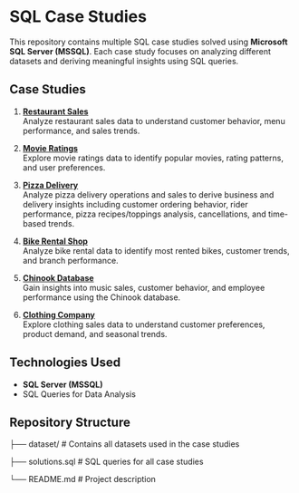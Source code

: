 # SQL Case Studies

This repository contains multiple SQL case studies solved using **Microsoft SQL Server (MSSQL)**. Each case study focuses on analyzing different datasets and deriving meaningful insights using SQL queries.

## Case Studies

1. **[Restaurant Sales](Restaurant_Case_study)**  
   Analyze restaurant sales data to understand customer behavior, menu performance, and sales trends.

2. **[Movie Ratings](Movie_DB)**  
   Explore movie ratings data to identify popular movies, rating patterns, and user preferences.

3. **[Pizza Delivery](Pizza_Delivery_Case_Study)**  
   Analyze pizza delivery operations and sales to derive business and delivery insights including customer ordering behavior, rider performance, pizza recipes/toppings analysis, cancellations, and time-based trends.

4. **[Bike Rental Shop](Bike_Rental_Shop_Scripts)**  
   Analyze bike rental data to identify most rented bikes, customer trends, and branch performance.

5. **[Chinook Database](Chinook)**  
   Gain insights into music sales, customer behavior, and employee performance using the Chinook database.

6. **[Clothing Company](Clothing_Comapany)**  
   Explore clothing sales data to understand customer preferences, product demand, and seasonal trends.

## Technologies Used

- **SQL Server (MSSQL)**  
- SQL Queries for Data Analysis

## Repository Structure

├── dataset/ # Contains all datasets used in the case studies

├── solutions.sql # SQL queries for all case studies

└── README.md # Project description
